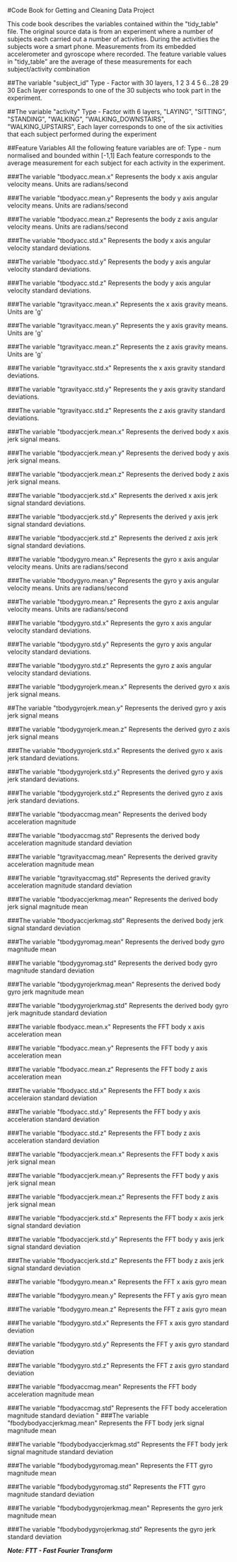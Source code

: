 #Code Book for Getting and Cleaning Data Project

This code book describes the variables contained within the "tidy_table" file.
The original source data is from an experiment where a number of subjects each carried out a number of activities. During the activities the subjects wore a smart phone. Measurements from its embedded accelerometer and gyroscope where recorded. The feature variable values in "tidy_table" are the average of these measurements for each subject/activity combination


##The variable "subject_id"
Type - Factor with 30 layers, 1 2 3 4 5 6...28 29 30
Each layer corresponds to one of the 30 subjects who took part in the experiment.  

##The variable "activity"
Type - Factor with 6 layers, "LAYING", "SITTING", "STANDING", "WALKING", "WALKING_DOWNSTAIRS", "WALKING_UPSTAIRS", 
Each layer corresponds to one of the six activities that each subject performed during the experiment


##Feature Variables
All the following feature variables are of: 
Type - num normalised and bounded within [-1,1]
Each feature corresponds to the average measurement for each subject for each activity in the experiment. 

###The variable "tbodyacc.mean.x"
Represents the body x axis angular velocity means.
Units are radians/second

###The variable "tbodyacc.mean.y"
Represents the body y axis angular velocity means.
Units are radians/second

###The variable "tbodyacc.mean.z"
Represents the body z axis angular velocity means.
Units are radians/second

###The variable "tbodyacc.std.x"
Represents the body x axis angular velocity standard deviations.

###The variable "tbodyacc.std.y"
Represents the body y axis angular velocity standard deviations.

###The variable "tbodyacc.std.z"
Represents the body y axis angular velocity standard deviations.

###The variable "tgravityacc.mean.x"
Represents the x axis gravity means.
Units are 'g'

###The variable "tgravityacc.mean.y"
Represents the y axis gravity means.
Units are 'g'

###The variable "tgravityacc.mean.z"
Represents the z axis gravity means.
Units are 'g'

###The variable "tgravityacc.std.x"
Represents the x axis gravity standard deviations.

###The variable "tgravityacc.std.y"
Represents the y axis gravity standard deviations.

###The variable "tgravityacc.std.z"
Represents the z axis gravity standard deviations.

###The variable "tbodyaccjerk.mean.x"
Represents the derived body x axis jerk signal means. 

###The variable "tbodyaccjerk.mean.y"
Represents the derived body y axis jerk signal means.
 
###The variable "tbodyaccjerk.mean.z"
Represents the derived body z axis jerk signal means.

###The variable "tbodyaccjerk.std.x"
Represents the derived x axis jerk signal standard deviations. 

###The variable "tbodyaccjerk.std.y"
Represents the derived y axis jerk signal standard deviations. 

###The variable "tbodyaccjerk.std.z"
Represents the derived z axis jerk signal standard deviations. 

###The variable "tbodygyro.mean.x"
Represents the gyro x axis angular velocity means.
Units are radians/second 

###The variable "tbodygyro.mean.y"
Represents the gyro y axis angular velocity means.
Units are radians/second 

###The variable "tbodygyro.mean.z"
Represents the gyro z axis angular velocity means.
Units are radians/second 

###The variable "tbodygyro.std.x"
Represents the gyro x axis angular velocity standard deviations.

###The variable "tbodygyro.std.y"
Represents the gyro y axis angular velocity standard deviations.

###The variable "tbodygyro.std.z"
Represents the gyro z axis angular velocity standard deviations.

###The variable "tbodygyrojerk.mean.x"
Represents the derived gyro x axis jerk signal means. 

##The variable "tbodygyrojerk.mean.y"
Represents the derived gyro y axis jerk signal means

###The variable "tbodygyrojerk.mean.z"
Represents the derived gyro z axis jerk signal means

###The variable "tbodygyrojerk.std.x"
Represents the derived gyro x axis jerk standard deviations.

###The variable "tbodygyrojerk.std.y"
Represents the derived gyro y axis jerk standard deviations.

###The variable "tbodygyrojerk.std.z"
Represents the derived gyro z axis jerk standard deviations.

###The variable "tbodyaccmag.mean"
Represents the derived body acceleration magnitude

###The variable "tbodyaccmag.std"
Represents the derived body acceleration magnitude standard deviation

###The variable "tgravityaccmag.mean"
Represents the derived gravity acceleration magnitude mean

###The variable "tgravityaccmag.std"
Represents the derived gravity acceleration magnitude standard deviation

###The variable "tbodyaccjerkmag.mean"
Represents the derived body jerk signal magnitude mean
 
###The variable "tbodyaccjerkmag.std"
Represents the derived body jerk signal standard deviation

###The variable "tbodygyromag.mean"
Represents the derived body gyro magnitude mean

###The variable "tbodygyromag.std"
Represents the derived body gyro magnitude standard deviation

###The variable "tbodygyrojerkmag.mean"
Represents the derived body gyro jerk magnitude mean

###The variable "tbodygyrojerkmag.std"
Represents the derived body gyro jerk magnitude standard deviation

###The variable fbodyacc.mean.x"
Represents the FFT body x axis acceleration mean

###The variable "fbodyacc.mean.y"
Represents the FFT body y axis acceleration mean

###The variable "fbodyacc.mean.z"
Represents the FFT body z axis acceleration mean

###The variable "fbodyacc.std.x"
Represents the FFT body x axis acceleraion standard deviation

###The variable "fbodyacc.std.y"
Represents the FFT body y axis acceleration standard deviation

###The variable "fbodyacc.std.z"
Represents the FFT body z axis acceleration standard deviation

###The variable "fbodyaccjerk.mean.x"
Represents the FFT body x axis jerk signal mean 

###The variable "fbodyaccjerk.mean.y"
Represents the FFT body y axis jerk signal mean

###The variable "fbodyaccjerk.mean.z"
Represents the FFT body z axis jerk signal mean

###The variable "fbodyaccjerk.std.x"
Represents the FFT body x axis jerk signal standard deviation
 
###The variable "fbodyaccjerk.std.y"
Represents the FFT body y axis jerk signal standard deviation

###The variable "fbodyaccjerk.std.z"
Represents the FFT body z axis jerk signal standard deviation

###The variable "fbodygyro.mean.x"
Represents the FFT x axis gyro mean

###The variable "fbodygyro.mean.y"
Represents the FFT y axis gyro mean

###The variable "fbodygyro.mean.z"
Represents the FFT z axis gyro mean

###The variable "fbodygyro.std.x"
Represents the FFT x axis gyro standard deviation

###The variable "fbodygyro.std.y"
Represents the FFT y axis gyro standard deviation

###The variable "fbodygyro.std.z"
Represents the FFT z axis gyro standard deviation

###The variable "fbodyaccmag.mean"
Represents the FFT body acceleration magnitude mean

###The variable "fbodyaccmag.std"
Represents the FFT body acceleration magnitude standard deviation
"
###The variable "fbodybodyaccjerkmag.mean"
Represents the FFT body jerk signal magnitude mean

###The variable "fbodybodyaccjerkmag.std"
Represents the FFT body jerk signal magnitude standard deviation

###The variable "fbodybodygyromag.mean"
Represents the FTT gyro magnitude mean

###The variable "fbodybodygyromag.std"
Represents the FTT gyro magnitude standard deviation

###The variable "fbodybodygyrojerkmag.mean"
Represents the gyro jerk magnitude mean

###The variable "fbodybodygyrojerkmag.std"
Represents the gyro jerk standard deviation

***Note: FTT - Fast Fourier Transform***
